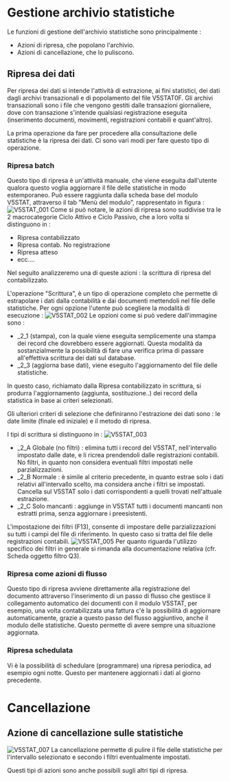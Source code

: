 # Gestione archivio statistiche
Le funzioni di gestione dell'archivio statistiche sono principalmente : 
 * Azioni di ripresa, che popolano l'archivio.
 * Azioni di cancellazione, che lo puliscono.

## Ripresa dei dati
Per ripresa dei dati si intende l'attività di estrazione, ai fini statistici, dei dati dagli archivi transazionali e di popolamento del file V5STAT0F.
Gli archivi transazionali sono i file che vengono gestiti dalle transazioni giornaliere, dove con transazione s'intende qualsiasi registrazione eseguita (inserimento documenti, movimenti, registrazioni contabili e quant'altro).

La prima operazione da fare per procedere alla consultazione delle statistiche è la ripresa dei dati. Ci sono vari modi per fare questo tipo di operazione.


### Ripresa batch
Questo tipo di ripresa  è un'attività manuale, che viene eseguita dall'utente qualora questo voglia aggiornare il file delle statistiche in modo estemporaneo. Può essere raggiunta dalla scheda base del modulo V5STAT, attraverso il tab "Menù del modulo", rappresentato in figura : 
![V5STAT_001](http://localhost:3000/immagini/MBDOC_OGG-P_V5STA01/V5STAT_001.png)
Come si può notare, le azioni di ripresa sono suddivise tra le 2 macrocategorie Ciclo Attivo e Ciclo Passivo, che a loro volta si distinguono in : 
 * Ripresa contabilizzato
 * Ripresa contab. No registrazione
 * Ripresa atteso
 * ecc....

Nel seguito analizzeremo una di queste azioni :  la scrittura di ripresa del contabilizzato.

L'operazione "Scrittura", è un tipo di operazione completo che permette di estrapolare i dati dalla contabilità e dai documenti mettendoli nel file delle statistiche.
Per ogni opzione l'utente può scegliere la modalità di esecuzione : 
![V5STAT_002](http://localhost:3000/immagini/MBDOC_OGG-P_V5STA01/V5STAT_002.png)
Le opzioni come si può vedere dall'immagine sono : 
 * _2_1 (stampa), con la quale viene eseguita semplicemente una stampa dei record che dovrebbero essere aggiornati. Questa modalità da sostanzialmente la possibilità di fare una verifica prima di passare all'effettiva scrittura dei dati sul database.
 * _2_3 (aggiorna base dati), viene eseguito l'aggiornamento del file delle statistiche.

In questo caso, richiamato dalla Ripresa contabilizzato in scrittura, si produrra l'aggiornamento (aggiunta, sostituzione..) dei record della statistica in base ai criteri selezionati.

Gli ulteriori criteri di selezione che definiranno l'estrazione dei dati sono :  le date limite (finale ed iniziale) e il metodo di ripresa.

I tipi di scrittura si distinguono in : 
![V5STAT_003](http://localhost:3000/immagini/MBDOC_OGG-P_V5STA01/V5STAT_003.png)
 * _2_A Globale (no filtri) :  elimina tutti i record del V5STAT, nell'intervallo impostato dalle date, e li ricrea prendendoli dalle registrazioni contabili. No filtri, in quanto non considera eventuali filtri impostati nelle parzializzazioni.
 * _2_B Normale :  è simile al criterio precedente, in quanto estrae solo i dati relativi all'intervallo scelto, ma considera anche i filtri se impostati. Cancella sul V5STAT solo i dati corrispondenti a quelli trovati nell'attuale estrazione.
 * _2_C Solo mancanti :  aggiunge in V5STAT tutti i documenti mancanti non estratti prima, senza aggiornare i preesistenti.

L'impostazione dei filtri (F13), consente di impostare delle parzializzazioni su tutti i campi del file di riferimento. In questo caso si tratta del file delle registrazioni contabili.
![V5STAT_005](http://localhost:3000/immagini/MBDOC_OGG-P_V5STA01/V5STAT_005.png)
Per quanto riguarda l'utilizzo specifico dei filtri in generale si rimanda alla documentazione relativa (cfr. Scheda oggetto filtro Q3).

### Ripresa come azioni di flusso
Questo tipo di ripresa avviene direttamente alla registrazione del documento attraverso l'inserimento di un passo di flusso che gestisce il collegamento automatico dei documenti con il modulo V5STAT, per esempio, una volta contabilizzata una fattura c'è la possibilità di aggiornare automaticamente, grazie a questo passo del flusso aggiuntivo, anche il modulo delle statistiche.
Questo permette di avere sempre una situazione aggiornata.

### Ripresa schedulata
Vi è la possibilità di schedulare (programmare) una ripresa periodica, ad esempio ogni notte. Questo per mantenere aggiornati i dati al giorno precedente.

# Cancellazione

## Azione di cancellazione sulle statistiche
![V5STAT_007](http://localhost:3000/immagini/MBDOC_OGG-P_V5STA10/V5STAT_007.png)
La cancellazione permette di pulire il file delle statistiche per l'intervallo selezionato e secondo i filtri eventualmente impostati.

Questi tipi di azioni sono anche possibili sugli altri tipi di ripresa.
